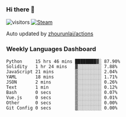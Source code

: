 ### Hi there 👋

![visitors](https://visitor-badge.glitch.me/badge?page_id=zhourunlai)
[![Steam](https://img.shields.io/badge/dynamic/json?label=Steam&query=%24.data.totalSubs&url=https%3A%2F%2Fapi.spencerwoo.com%2Fsubstats%2F%3Fsource%3DsteamGames%26queryKey%3D76561198285156854&suffix=%20Games&logo=steam&labelColor=134375&color=0b1a37&longCache=true)](http://steamcommunity.com/profiles/76561198285156854)

Auto updated by <a href="https://github.com/zhourunlai/zhourunlai/actions" target="_blank">zhourunlai/actions</a>

### Weekly Languages Dashboard

<!--PART:wakatime-->
```text
Python     15 hrs 46 mins ████████▓░ 87.90%
Solidity   1 hr 24 mins   ▓░░░░░░░░░ 7.88%
JavaScript 21 mins        ▒░░░░░░░░░ 2.04%
YAML       18 mins        ▒░░░░░░░░░ 1.71%
JSON       2 mins         ▒░░░░░░░░░ 0.26%
Text       1 min          ▒░░░░░░░░░ 0.12%
Bash       0 secs         ▒░░░░░░░░░ 0.07%
Vue.js     0 secs         ▒░░░░░░░░░ 0.01%
Other      0 secs         ▒░░░░░░░░░ 0.00%
Git Config 0 secs         ▒░░░░░░░░░ 0.00%
```
<!--PART:wakatime-->
